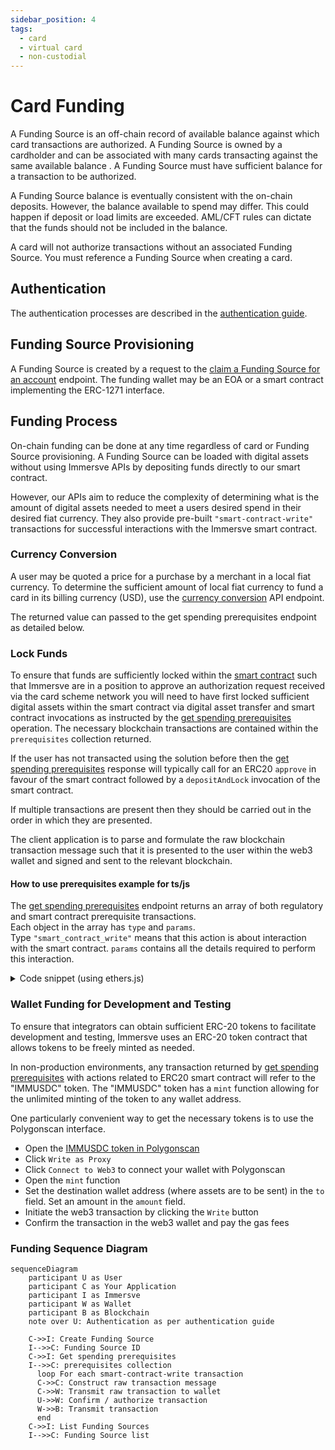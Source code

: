 ```yaml
---
sidebar_position: 4
tags:
  - card
  - virtual card
  - non-custodial
---
```


# Card Funding

A Funding Source is an off-chain record of available balance against which card
transactions are authorized. A Funding Source is owned by a cardholder and can
be associated with many cards transacting against the same available balance .
A Funding Source must have sufficient balance for a transaction to be
authorized.

A Funding Source balance is eventually consistent with the on-chain deposits.
However, the balance available to spend may differ. This could happen if deposit
or load limits are exceeded. AML/CFT rules can dictate that the funds should not
be included in the balance.

A card will not authorize transactions without an associated Funding Source. You
must reference a Funding Source when creating a card.

## Authentication

The authentication processes are described in the [authentication guide](/guides/authentication).

## Funding Source Provisioning

A Funding Source is created by a request to the [claim a Funding Source for an account](/api-reference/claim-a-funding-source-for-an-account) endpoint.
The funding wallet may be an EOA or a smart contract implementing the ERC-1271 interface.

## Funding Process

On-chain funding can be done at any time regardless of card or Funding Source provisioning.
A Funding Source can be loaded with digital assets without using Immersve APIs by depositing funds directly to our smart contract.

However, our APIs aim to reduce the complexity of determining what is the amount of digital assets needed to meet a users desired spend in their desired fiat currency. They also provide pre-built `"smart-contract-write"` transactions for successful interactions with the Immersve smart contract.

### Currency Conversion

A user may be quoted a price for a purchase by a merchant in a local fiat currency. To determine the sufficient amount of local fiat currency to fund a card in its billing currency (USD), use the [currency conversion](/api-reference/currency-conversion) API endpoint.

The returned value can passed to the get spending prerequisites endpoint as detailed below.

### Lock Funds

To ensure that funds are sufficiently locked within the [smart contract](/contracts/payment-protocol) such that Immersve are in a position to approve an authorization request received via the card scheme network you will need to have first locked sufficient digital assets within the smart contract via digital asset transfer and smart contract invocations as instructed by the [get spending prerequisites](/api-reference/get-spending-prerequisites) operation. The necessary blockchain transactions are contained within the `prerequisites` collection returned.

If the user has not transacted using the solution before then the [get spending prerequisites](/api-reference/get-spending-prerequisites) response will typically call for an ERC20 `approve` in favour of the smart contract followed by a `depositAndLock` invocation of the smart contract.

If multiple transactions are present then they should be carried out in the order in which they are presented.

The client application is to parse and formulate the raw blockchain transaction message such that it is presented to the user within the web3 wallet and signed and sent to the relevant blockchain.

#### How to use prerequisites example for ts/js

The [get spending prerequisites](/api-reference/get-spending-prerequisites) endpoint returns an array of both regulatory and smart contract prerequisite transactions.  
Each object in the array has `type` and `params`.  
Type `"smart_contract_write"` means that this action is about interaction with the smart contract. `params` contains all the details required to perform this interaction.

<details>
<summary>Code snippet (using ethers.js)</summary>

Typescript code

```ts
const { abi, contractAddress, method, params } =
  response.data.prerequisites.params;

const contract = new Contract(contractAddress, abi, signer); // third param Signer is required

const { hash } = await contract[method](...Object.values(params));
```

</details>

### Wallet Funding for Development and Testing

To ensure that integrators can obtain sufficient ERC-20 tokens to facilitate development and testing, Immersve uses an ERC-20 token contract that allows tokens to be freely minted as needed.

In non-production environments, any transaction returned by [get spending prerequisites](/api-reference/get-spending-prerequisites) with actions related to ERC20 smart contract will refer to the "IMMUSDC" token. The "IMMUSDC" token has a `mint` function allowing for the unlimited minting of the token to any wallet address.

One particularly convenient way to get the necessary tokens is to use the Polygonscan interface.

- Open the [IMMUSDC token in Polygonscan](https://mumbai.polygonscan.com/address/0x2FaC06acFAeB42CC3B5327fcF53F48D9Da72749d#code)
- Click `Write as Proxy`
- Click `Connect to Web3` to connect your wallet with Polygonscan
- Open the `mint` function
- Set the destination wallet address (where assets are to be sent) in the `to` field. Set an amount in the `amount` field.
- Initiate the web3 transaction by clicking the `Write` button
- Confirm the transaction in the web3 wallet and pay the gas fees

### Funding Sequence Diagram

```mermaid
sequenceDiagram
    participant U as User
    participant C as Your Application
    participant I as Immersve
    participant W as Wallet
    participant B as Blockchain
    note over U: Authentication as per authentication guide

    C->>I: Create Funding Source
    I-->>C: Funding Source ID
    C->>I: Get spending prerequisites
    I-->>C: prerequisites collection
      loop For each smart-contract-write transaction
      C->>C: Construct raw transaction message
      C->>W: Transmit raw transaction to wallet
      U->>W: Confirm / authorize transaction
      W->>B: Transmit transaction
      end
    C->>I: List Funding Sources
    I-->>C: Funding Source list
```

